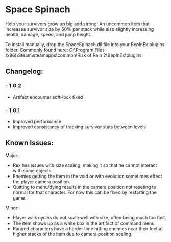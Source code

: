 # Space Spinach

Help your survivors grow up big and strong!
An uncommon item that increases survivor size by 50% per stack while also slightly increasing health, damage, speed, and jump height.

To install manually, drop the SpaceSpinach.dll file into your BepInEx plugins folder. 
Commonly found here: C:\Program Files (x86)\Steam\steamapps\common\Risk of Rain 2\BepInEx\plugins

## Changelog:
### - 1.0.2
  - Artifact encounter soft-lock fixed
### - 1.0.1
  - Improved performance
  - Improved consistancy of tracking survivor stats between levels

## Known Issues:
Major:
 - Rex has issues with size scaling, making it so that he cannot interact with some objects.
 - Enemies getting the item in the void or with evolution sometimes effect the player camera position.
 - Quitting to menu/dying results in the camera position not reseting to normal for that character. For now this can be fixed by restarting the game.

Minor: 
 - Player walk cycles do not scale well with size, often being much too fast.
 - The item shows up as a white box in the artifact of command menu.
 - Ranged characters have a harder time hitting enemies near their feet at higher stacks of the item due to camera position scaling.

